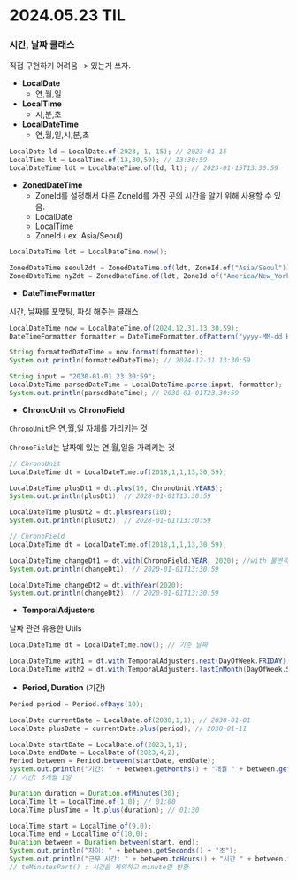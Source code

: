 # 2024.05.23 TIL



### 시간, 날짜 클래스

직접 구현하기 어려움 -> 있는거 쓰자.



- **LocalDate**
  - 연,월,일
- **LocalTime**
  - 시,분,초
- **LocalDateTime**
  - 연,월,일,시,분,초

```java
LocalDate ld = LocalDate.of(2023, 1, 15); // 2023-01-15
LocalTime lt = LocalTime.of(13,30,59); // 13:30:59
LocalDateTime ldt = LocalDateTime.of(ld, lt); // 2023-01-15T13:30:59
```



- **ZonedDateTime**
  - ZoneId를 설정해서 다른 ZoneId를 가진 곳의 시간을 알기 위해 사용할 수 있음.
  - LocalDate
  - LocalTime
  - ZoneId ( ex. Asia/Seoul)

```java
LocalDateTime ldt = LocalDateTime.now();

ZonedDateTime seoulZdt = ZonedDateTime.of(ldt, ZoneId.of("Asia/Seoul")); // 서울 시간
ZonedDateTime nyZdt = ZonedDateTime.of(ldt, ZoneId.of("America/New_York")); // 뉴욕 시간
```



- **DateTimeFormatter**

시간, 날짜를 포맷팅, 파싱 해주는 클래스

```java
LocalDateTime now = LocalDateTime.of(2024,12,31,13,30,59);
DateTimeFormatter formatter = DateTimeFormatter.ofPattern("yyyy-MM-dd HH:mm:ss");

String formattedDateTime = now.format(formatter);
System.out.println(formattedDateTime); // 2024-12-31 13:30:59

String input = "2030-01-01 23:30:59";
LocalDateTime parsedDateTime = LocalDateTime.parse(input, formatter);
System.out.println(parsedDateTime); // 2030-01-01T23:30:59
```



- **ChronoUnit** vs **ChronoField**

`ChronoUnit`은 연,월,일 자체를 가리키는 것

`ChronoField`는 날짜에 있는 연,월,일을 가리키는 것

```java
// ChronoUnit
LocalDateTime dt = LocalDateTime.of(2018,1,1,13,30,59);

LocalDateTime plusDt1 = dt.plus(10, ChronoUnit.YEARS);
System.out.println(plusDt1); // 2028-01-01T13:30:59

LocalDateTime plusDt2 = dt.plusYears(10);
System.out.println(plusDt2); // 2028-01-01T13:30:59

// ChronoField
LocalDateTime dt = LocalDateTime.of(2018,1,1,13,30,59);

LocalDateTime changeDt1 = dt.with(ChronoField.YEAR, 2020); //with 불변객체 반환
System.out.println(changeDt1); // 2020-01-01T13:30:59

LocalDateTime changeDt2 = dt.withYear(2020);
System.out.println(changeDt2); // 2020-01-01T13:30:59
```



- **TemporalAdjusters**

날짜 관련 유용한 Utils

```java
LocalDateTime dt = LocalDateTime.now(); // 기준 날짜

LocalDateTime with1 = dt.with(TemporalAdjusters.next(DayOfWeek.FRIDAY)); // 다음 금요일
LocalDateTime with2 = dt.with(TemporalAdjusters.lastInMonth(DayOfWeek.SUNDAY)); // 이번 달 마지막 일요일
```



- **Period, Duration** (기간)

```java
Period period = Period.ofDays(10);

LocalDate currentDate = LocalDate.of(2030,1,1); // 2030-01-01
LocalDate plusDate = currentDate.plus(period); // 2030-01-11

LocalDate startDate = LocalDate.of(2023,1,1);
LocalDate endDate = LocalDate.of(2023,4,2);
Period between = Period.between(startDate, endDate);
System.out.println("기간: " + between.getMonths() + "개월 " + between.getDays() + "일");
// 기간: 3개월 1일
```

```java
Duration duration = Duration.ofMinutes(30);
LocalTime lt = LocalTime.of(1,0); // 01:00
LocalTime plusTime = lt.plus(duration); // 01:30

LocalTime start = LocalTime.of(9,0);
LocalTime end = LocalTime.of(10,0);
Duration between = Duration.between(start, end);
System.out.println("차이: " + between.getSeconds() + "초");
System.out.println("근무 시간: " + between.toHours() + "시간 " + between.toMinutesPart() + "분");
// toMinutesPart() : 시간을 제외하고 minute만 반환
```

